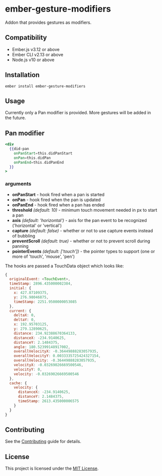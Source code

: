 ember-gesture-modifiers
==============================================================================

Addon that provides gestures as modifiers.

Compatibility
------------------------------------------------------------------------------

* Ember.js v3.12 or above
* Ember CLI v2.13 or above
* Node.js v10 or above


Installation
------------------------------------------------------------------------------

```
ember install ember-gesture-modifiers
```


Usage
------------------------------------------------------------------------------

Currently only a Pan modifier is provided. More gestures will be added in the future.

## Pan modifier
```handlebars
<div
  {{did-pan
    onPanStart=this.didPanStart
    onPan=this.didPan
    onPanEnd=this.didPanEnd
  }}
>
```

### arguments
 - **onPanStart** - hook fired when a pan is started
 - **onPan** - hook fired when the pan is updated
 - **onPanEnd** - hook fired when a pan has ended
 - **threshold** _(default: 10)_ - minimum touch movement needed in px to start a pan
 - **axis** _(default: 'horizontal')_ - axis for the pan event to be recognized ('horizontal' or 'vertical')
 - **capture** _(default: false)_ - whether or not to use capture events instead of bubbling
 - **preventScroll** _(default: true)_ - whether or not to prevent scroll during panning
 - **pointerEvents** _(default: ['touch'])_ - the pointer types to support (one or more of 'touch', 'mouse', 'pen')

The hooks are passed a TouchData object which looks like:
```javascript
{
  originalEvent: <TouchEvent>,
  timeStamp: 2896.435000002384,
  initial: {
    x: 427.87109375,
    y: 276.98046875,
    timeStamp: 2251.9500000053085
  },
  current: {
    deltaX: 0,
    deltaY: 0,
    x: 192.95703125,
    y: 279.12890625,
    distance: 234.92388670364133,
    distanceX: -234.9140625,
    distanceY: 2.1484375,
    angle: 180.52399148917002,
    overallVelocityX: -0.36449888283057935,
    overallVelocityY: 0.0033335725424327154,
    overallVelocity: -0.36449888283057935,
    velocityX: -0.03269026669500546,
    velocityY: 0,
    velocity: -0.03269026669500546
  },
  cache: {
    velocity: {
      distanceX: -234.9140625,
      distanceY: 2.1484375,
      timeStamp: 2613.435000006575
    }
  }
}
```


Contributing
------------------------------------------------------------------------------

See the [Contributing](CONTRIBUTING.md) guide for details.


License
------------------------------------------------------------------------------

This project is licensed under the [MIT License](LICENSE.md).

